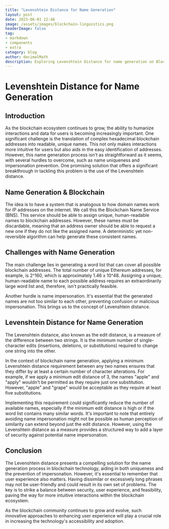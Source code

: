 ```yaml
---
title: "Levenshtein Distance for Name Generation"
layout: post
date: 2023-06-01 22:48
image: /assets/images/blockchain-linguistics.png
headerImage: false
tag:
- markdown
- components
- extra
category: blog
author: decimalMath
description: Exploring Levenshtein Distance for name generation on Blockchains
---
```


# Levenshtein Distance for Name Generation

## Introduction

As the blockchain ecosystem continues to grow, the ability to humanize interactions and data for users is becoming increasingly important. One significant challenge is the translation of complex hexadecimal blockchain addresses into readable, unique names. This not only makes interactions more intuitive for users but also aids in the easy identification of addresses. However, this name generation process isn't as straightforward as it seems, with several hurdles to overcome, such as name uniqueness and impersonation prevention. One promising solution that offers a significant breakthrough in tackling this problem is the use of the Levenshtein distance.

## Name Generation & Blockchain

The idea is to have a system that is analogous to how domain names work for IP addresses on the internet. We call this the Blockchain Name Service (BNS). This service should be able to assign unique, human-readable names to blockchain addresses. However, these names must be discardable, meaning that an address owner should be able to request a new one if they do not like the assigned name. A deterministic yet non-reversible algorithm can help generate these consistent names.

## Challenges with Name Generation

The main challenge lies in generating a word list that can cover all possible blockchain addresses. The total number of unique Ethereum addresses, for example, is 2^160, which is approximately 1.46 x 10^48. Assigning a unique, human-readable name to each possible address requires an extraordinarily large word list and, therefore, isn't practically feasible. 

Another hurdle is name impersonation. It's essential that the generated names are not too similar to each other, preventing confusion or malicious impersonation. This brings us to the concept of Levenshtein distance.

## Levenshtein Distance for Name Generation

The Levenshtein distance, also known as the edit distance, is a measure of the difference between two strings. It is the minimum number of single-character edits (insertions, deletions, or substitutions) required to change one string into the other. 

In the context of blockchain name generation, applying a minimum Levenshtein distance requirement between any two names ensures that they differ by at least a certain number of character alterations. For example, if we apply a minimum edit distance of 3, the names "apple" and "apply" wouldn't be permitted as they require just one substitution. However, "apple" and "grape" would be acceptable as they require at least five substitutions.

Implementing this requirement could significantly reduce the number of available names, especially if the minimum edit distance is high or if the word list contains many similar words. It's important to note that entirely avoiding name impersonation might not be possible as human perception of similarity can extend beyond just the edit distance. However, using the Levenshtein distance as a measure provides a structured way to add a layer of security against potential name impersonation.

## Conclusion

The Levenshtein distance presents a compelling solution for the name generation process in blockchain technology, aiding in both uniqueness and the prevention of impersonation. However, it's essential to remember that user experience also matters. Having dissimilar or excessively long phrases may not be user-friendly and could result in its own set of problems. The key is to strike a balance between security, user experience, and feasibility, paving the way for more intuitive interactions within the blockchain ecosystem. 

As the blockchain community continues to grow and evolve, such innovative approaches to enhancing user experience will play a crucial role in increasing the technology's accessibility and adoption.

